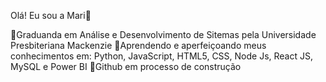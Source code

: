 Olá! Eu sou a Mari👋

🌱Graduanda em Análise e Desenvolvimento de Sitemas pela Universidade Presbiteriana Mackenzie
📗Aprendendo e aperfeiçoando meus conhecimentos em: Python, JavaScript, HTML5, CSS, Node Js, React JS, MySQL e Power BI
🔨Github em processo de construção

